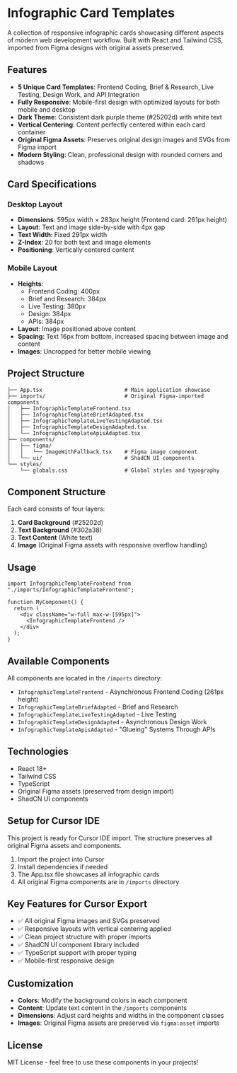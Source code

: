 # Infographic Card Templates

A collection of responsive infographic cards showcasing different aspects of modern web development workflow. Built with React and Tailwind CSS, imported from Figma designs with original assets preserved.

## Features

- **5 Unique Card Templates**: Frontend Coding, Brief & Research, Live Testing, Design Work, and API Integration
- **Fully Responsive**: Mobile-first design with optimized layouts for both mobile and desktop
- **Dark Theme**: Consistent dark purple theme (#25202d) with white text
- **Vertical Centering**: Content perfectly centered within each card container
- **Original Figma Assets**: Preserves original design images and SVGs from Figma import
- **Modern Styling**: Clean, professional design with rounded corners and shadows

## Card Specifications

### Desktop Layout
- **Dimensions**: 595px width × 283px height (Frontend card: 261px height)
- **Layout**: Text and image side-by-side with 4px gap
- **Text Width**: Fixed 291px width
- **Z-Index**: 20 for both text and image elements
- **Positioning**: Vertically centered content

### Mobile Layout
- **Heights**: 
  - Frontend Coding: 400px
  - Brief and Research: 384px
  - Live Testing: 380px
  - Design: 384px
  - APIs: 384px
- **Layout**: Image positioned above content
- **Spacing**: Text 16px from bottom, increased spacing between image and content
- **Images**: Uncropped for better mobile viewing

## Project Structure

```
├── App.tsx                          # Main application showcase
├── imports/                         # Original Figma-imported components
│   ├── InfographicTemplateFrontend.tsx
│   ├── InfographicTemplateBriefAdapted.tsx
│   ├── InfographicTemplateLiveTestingAdapted.tsx
│   ├── InfographicTemplateDesignAdapted.tsx
│   └── InfographicTemplateApisAdapted.tsx
├── components/
│   ├── figma/
│   │   └── ImageWithFallback.tsx    # Figma image component
│   └── ui/                          # ShadCN UI components
└── styles/
    └── globals.css                  # Global styles and typography
```

## Component Structure

Each card consists of four layers:
1. **Card Background** (#25202d)
2. **Text Background** (#302a38)
3. **Text Content** (White text)
4. **Image** (Original Figma assets with responsive overflow handling)

## Usage

```tsx
import InfographicTemplateFrontend from "./imports/InfographicTemplateFrontend";

function MyComponent() {
  return (
    <div className="w-full max-w-[595px]">
      <InfographicTemplateFrontend />
    </div>
  );
}
```

## Available Components

All components are located in the `/imports` directory:

- `InfographicTemplateFrontend` - Asynchronous Frontend Coding (261px height)
- `InfographicTemplateBriefAdapted` - Brief and Research
- `InfographicTemplateLiveTestingAdapted` - Live Testing  
- `InfographicTemplateDesignAdapted` - Asynchronous Design Work
- `InfographicTemplateApisAdapted` - "Glueing" Systems Through APIs

## Technologies

- React 18+
- Tailwind CSS
- TypeScript
- Original Figma assets (preserved from design import)
- ShadCN UI components

## Setup for Cursor IDE

This project is ready for Cursor IDE import. The structure preserves all original Figma assets and components.

1. Import the project into Cursor
2. Install dependencies if needed
3. The App.tsx file showcases all infographic cards
4. All original Figma components are in `/imports` directory

## Key Features for Cursor Export

- ✅ All original Figma images and SVGs preserved
- ✅ Responsive layouts with vertical centering applied
- ✅ Clean project structure with proper imports
- ✅ ShadCN UI component library included
- ✅ TypeScript support with proper typing
- ✅ Mobile-first responsive design

## Customization

- **Colors**: Modify the background colors in each component
- **Content**: Update text content in the `/imports` components
- **Dimensions**: Adjust card heights and widths in the component classes
- **Images**: Original Figma assets are preserved via `figma:asset` imports

## License

MIT License - feel free to use these components in your projects!